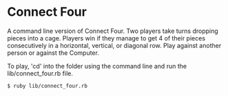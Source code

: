# Connect Four

A command line version of Connect Four. Two players take turns dropping pieces into a cage. Players win if they manage to get 4 of their pieces consecutively in a horizontal, vertical, or diagonal row. Play against another person or against the Computer.

To play, 'cd' into the folder using the command line and run the lib/connect_four.rb file.
 
	$ ruby lib/connect_four.rb
